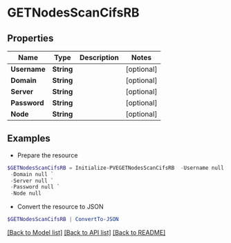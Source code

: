 # GETNodesScanCifsRB
## Properties

Name | Type | Description | Notes
------------ | ------------- | ------------- | -------------
**Username** | **String** |  | [optional] 
**Domain** | **String** |  | [optional] 
**Server** | **String** |  | [optional] 
**Password** | **String** |  | [optional] 
**Node** | **String** |  | [optional] 

## Examples

- Prepare the resource
```powershell
$GETNodesScanCifsRB = Initialize-PVEGETNodesScanCifsRB  -Username null `
 -Domain null `
 -Server null `
 -Password null `
 -Node null
```

- Convert the resource to JSON
```powershell
$GETNodesScanCifsRB | ConvertTo-JSON
```

[[Back to Model list]](../README.md#documentation-for-models) [[Back to API list]](../README.md#documentation-for-api-endpoints) [[Back to README]](../README.md)


